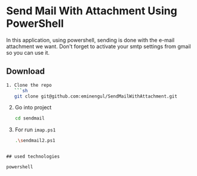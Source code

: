
# Send Mail With Attachment Using PowerShell

In this application, using powershell, sending is done with the e-mail attachment we want. Don't forget to activate your smtp settings from gmail so you can use it.


## Download 


```bash 
1. Clone the repo
   ```sh
   git clone git@github.com:eminengul/SendMailWithAttachment.git
   ```
2. Go into project
   ```sh
   cd sendmail
   ```
3. For run `imap.ps1`
   ```sh
   .\sendmail2.ps1
   ```
```
    
## used technologies

powershell

  
